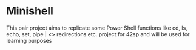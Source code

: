 # Minishell
This pair project aims to replicate some Power Shell functions like cd, ls, echo, set, pipe | &lt;> redirections etc. project for 42sp and will be used for learning purposes
